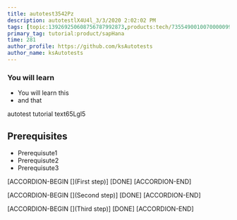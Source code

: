 ```yaml
---
title: autotest3542Pz
description: autotestlX4U4l_3/3/2020 2:02:02 PM
tags: [topic:139269250608756787992873,products:tech/73554900100700000996,tutorial:experience/advanced]
primary_tag: tutorial:product/sapHana
time: 281
author_profile: https://github.com/ksAutotests
author_name: ksAutotests
---
```

### You will learn
- You will learn this
- and that

autotest tutorial text65Lgl5

## Prerequisites
- Prerequisute1
- Prerequisute2
- Prerequisute3

[ACCORDION-BEGIN [](First step)]
[DONE]
[ACCORDION-END]

[ACCORDION-BEGIN [](Second step)]
[DONE]
[ACCORDION-END]

[ACCORDION-BEGIN [](Third step)]
[DONE]
[ACCORDION-END]

